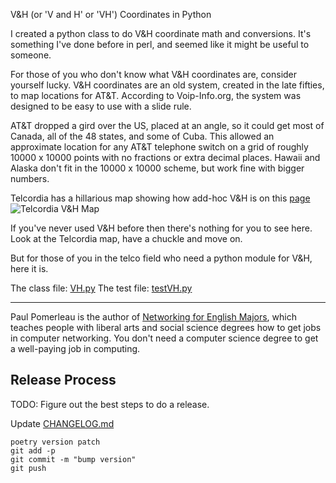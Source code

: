 V&H (or 'V and H' or 'VH') Coordinates in Python

I created a python class to do V&H coordinate math and conversions. It's something I've done before in perl, and seemed like it might be useful to someone.

For those of you who don't know what V&H coordinates are, consider yourself lucky. V&H coordinates are an old system, created in the late fifties, to map locations for AT&T. According to Voip-Info.org, the system was designed to be easy to use with a slide rule.

AT&T dropped a gird over the US, placed at an angle, so it could get most of Canada, all of the 48 states, and some of Cuba. This allowed an approximate location for any AT&T telephone switch on a grid of roughly 10000 x 10000 points with no fractions or extra decimal places. Hawaii and Alaska don't fit in the 10000 x 10000 scheme, but work fine with bigger numbers.

Telcordia has a hillarious map showing how add-hoc V&H is on this [page](https://web.archive.org/web/20100430211425/http://www.trainfo.com/products_services/tra/vhpage.html)
![Telcordia V&H Map](https://web.archive.org/web/20110716141834im_/http://www.trainfo.com/images/products_services/trainfo/Vhpgmap1.gif "Telcordia V&H Map")

If you've never used V&H before then there's nothing for you to see here. Look at the Telcordia map, have a chuckle and move on.

But for those of you in the telco field who need a python module for V&H, here it is.

The class file: [VH.py](http://www.burgerbum.com/python/VH.py)
The test file: [testVH.py](http://www.burgerbum.com/python/testVH.py)

----
Paul Pomerleau is the author of [Networking for English Majors](http://www.burgerbum.com/networkingforenglishmajors.com), which teaches people with liberal arts and social science degrees how to get jobs in computer networking. You don't need a computer science degree to get a well-paying job in computing.



## Release Process
TODO: Figure out the best steps to do a release.

Update [CHANGELOG.md](./CHANGELOG.md)


```shell
poetry version patch
git add -p
git commit -m "bump version"
git push
```